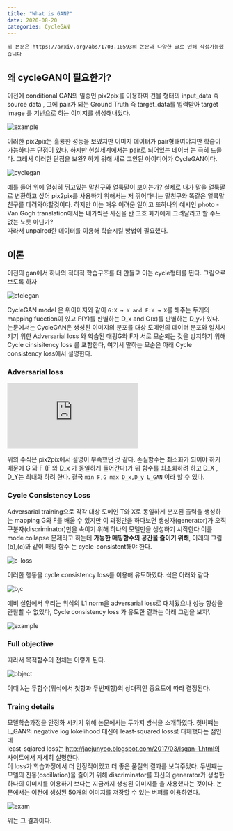 ```yaml
---
title: "What is GAN?"
date: 2020-08-20
categories: CycleGAN
---
```


`위 본문은 https://arxiv.org/abs/1703.10593의 논문과 다양한 글로 인해 작성가능했습니다`

## 왜 cycleGAN이 필요한가?


이전에 conditional GAN의 일종인 pix2pix를 이용하여 건물 형태의 input_data 즉 source data , 그에 pair가 되는 Ground Truth 즉 target_data를
입력받아 target image 를 기반으로 하는 이미지를 생성해내었다. 

![example](https://user-images.githubusercontent.com/65720894/90312851-cdb13600-df42-11ea-83fe-9399e2673332.PNG)

이러한 pix2pix는 훌룡한 성능을 보였지만 이미지 데이터가 pair형태여야지만 학습이 가능하다는 단점이 있다. 하지만 현실세계에서는 pair로 되어있는 데이터
는 극히 드믈다. 그래서 이러한 단점을 보완? 하기 위해 새로 고안된 아이디어가 CycleGAN이다.

![cyclegan](https://img1.daumcdn.net/thumb/R1280x0/?scode=mtistory2&fname=https%3A%2F%2Fblog.kakaocdn.net%2Fdn%2FcEqYf0%2FbtqCsHJvokH%2FsoUGLAYh2SFZ2bkKCW3im1%2Fimg.png)

예를 들어 위에 열심히 뛰고있는 말친구와 얼룩말이 보이는가? 실제로 내가 말을 얼룩말로 변환하고 싶어 pix2pix를 사용하기 위해서는 저 뛰어다니는 말친구와 똑같은 얼룩말 친구를 데려와야할것이다.
하지만 이는 매우 어려운 일이고 또하나의 예시인 photo - Van Gogh translation에서는 내가찍은 사진을 반 고흐 화가에게 그려달라고 할 수도 없는 노릇 아닌가?  
따라서 unpaired한 데이터를 이용해 학습시킬 방법이 필요했다.

## 이론

이전의 gan에서 하나의 적대적 학습구조를 더 만들고 이는 cycle형태를 띈다. 그림으로 보도록 하자

![ctclegan](https://img1.daumcdn.net/thumb/R1280x0/?scode=mtistory2&fname=https%3A%2F%2Fblog.kakaocdn.net%2Fdn%2FJWoX7%2FbtqCrPnUyaj%2FVFUXXFRz4FUyVjJd3xe810%2Fimg.png)

CycleGAN model 은 위이미지와 같이 `G:X → Y and F:Y → X`를 해주는 두개의 mapping fucction이 있고 F(Y)를 판별하는 D_x and G(x)를 판별하는 D_y가 있다.
논문에서는 CycleGAN은 생성된 이미지의 분포를 대상 도메인의 데이터 분포와 일치시키기 위한 Adversarial loss 와 학습된 매핑G와 F가 서로 모순되는 것을 방지하기 위해
Cycle cinsisitency loss 를 포함한다, 여기서 말하는 모순은 아래 Cycle consistency loss에서 설명한다.

### Adversarial loss

![loss](https://latex.codecogs.com/gif.latex?L_%7BGAN%7D%28G%2C%20D_Y%2C%20X%2C%20Y%29%20%3D%20%5Cmathbb%7BE%7D_%7By%5Csim%20p_%7Bdata%28y%29%7D%7D%5BlogD_Y%28y%29%5D%20+%20%5Cmathbb%7BE%7D_%7Bx%5Csim%20p_%7Bdata%28x%29%7D%7D%5Blog%281-D_Y%28G%28x%29%29%29%5D)

위의 수식은 pix2pix에서 설명이 부족했던 것 같다. 손실함수는 최소화가 되어야 하기 때문에 G 와 F (F 와 D_x 가 동일하게 들어간다)가 위 함수를 최소화하려 하고
D_X , D_Y는 최대화 하려 한다. 결국 `min F,G max D_x,D_y L_GAN` 이라 할 수 있다.  

### Cycle Consistency Loss

Adversarial training으로 각각 대상 도메인 T와 X로 동일하게 분포된 출력을 생성하는 mapping G와 F를 배울 수 있지만 이 과정만을 하다보면 생성자(generator)가 오직 구분자(discriminator)만을 속이기 위해 하나의 모델만을
생성하기 시작한다 이를 mode collapse 문제라고 하는데 __가능한 매핑함수의 공간을 줄이기 위해__, 아래의 그림(b),(c)와 같이 매핑 함수 는 cycle-consistent해야 한다.

![c-loss](https://img1.daumcdn.net/thumb/R1280x0/?scode=mtistory2&fname=https%3A%2F%2Fblog.kakaocdn.net%2Fdn%2Frrcai%2FbtqCpRGNjGW%2FPCEnfXqg7nc0KQHFXeGbe0%2Fimg.png)

이러한 행동을 cycle consistency loss를 이용해 유도하였다. 식은 아래와 같다

![b,c](https://img1.daumcdn.net/thumb/R1280x0/?scode=mtistory2&fname=https%3A%2F%2Fblog.kakaocdn.net%2Fdn%2Fdn5HM3%2FbtqCqNjM0El%2FfOaS8OoRppXhkL3J0jh970%2Fimg.png)

예비 실험에서 우리는 위식의 L1 norm을 adversarial loss로 대체됬으나 성능 향상을 관찰할 수 없었다, Cycle consistency loss 가 유도한 결과는 아래 그림을 보자\

![example](https://img1.daumcdn.net/thumb/R1280x0/?scode=mtistory2&fname=https%3A%2F%2Fblog.kakaocdn.net%2Fdn%2Fv0yUx%2FbtqCtXsaHYJ%2FXCyjzpBa3IKbnUqQcazTY1%2Fimg.png)

### Full objective

따라서 목적함수의 전체는 이렇게 된다.

![object](https://img1.daumcdn.net/thumb/R1280x0/?scode=mtistory2&fname=https%3A%2F%2Fblog.kakaocdn.net%2Fdn%2FRNX6V%2FbtqCoQ86Voc%2FxpkxPvx2kHs3u4KTHLRKFk%2Fimg.png)

이때 λ는 두함수(위식에서 첫항과 두번째항)의 상대적인 중요도에 따라 결정된다.

### Traing details

모델학습과정을 안정화 시키기 위해 논문에서는 두가지 방식을 소개하였다. 첫버쨰는 L_GAN의 negative log lokelihood 대신에 least-squared loss로 대체했다는 점인데   
least-sqiared loss는 http://jaejunyoo.blogspot.com/2017/03/lsgan-1.html의 사이트에서 자세히 설명한다.  
이 loss가 학습과정에서 더 안정적이었고 더 좋은 품질의 결과를 보여주었다. 두번쨰는 모델의 진동(oscillation)을 줄이기 위해 discriminator를 최신의 generator가 생성한 하나의 이미지를 이용하기 보다는 지금까지 생성된 이미지들 을 사용했다는 것이다.
논문에서는 이전에 생성된 50개의 이미지를 저장할 수 있는 버퍼를 이용하였다.  

![exam](https://img1.daumcdn.net/thumb/R1280x0/?scode=mtistory2&fname=https%3A%2F%2Fblog.kakaocdn.net%2Fdn%2F0A5i8%2FbtqCn1iPfaW%2FcRwPLt9Ufr9Cc08IdMbpF0%2Fimg.png)

위는 그 결과이다.












